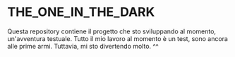 # THE_ONE_IN_THE_DARK
Questa repository contiene il progetto che sto sviluppando al momento, un'avventura testuale. Tutto il mio lavoro al momento è un test,
sono ancora alle prime armi. Tuttavia, mi sto divertendo molto. ^^
